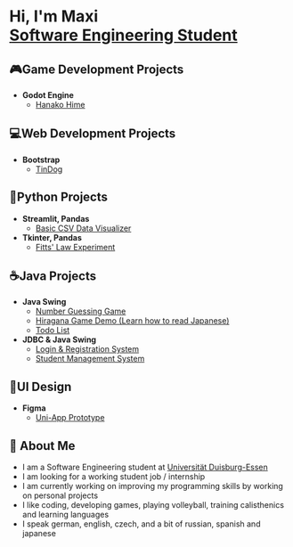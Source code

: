 <h1>Hi, I'm Maxi <br/><a href="https://github.com/maxe04">Software Engineering Student</a></h1>

<h2>🎮Game Development Projects</h2>

- <b>Godot Engine</b>
  - [Hanako Hime](https://github.com/maxe04/Hanako-Hime)

<h2>💻Web Development Projects</h2>

- <b>Bootstrap</b>
  - [TinDog](https://github.com/maxe04/TinDog)

<h2>🐍Python Projects</h2>

- <b>Streamlit, Pandas</b>
  - [Basic CSV Data Visualizer](https://github.com/maxe04/CSVDataVisualizer)
- <b>Tkinter, Pandas</b>
  - [Fitts' Law Experiment](https://github.com/maxe04/FittsLaw)
    


<h2>☕Java Projects</h2>

- <b>Java Swing</b>
  - [Number Guessing Game](https://github.com/maxe04/Guess-The-Number)
  - [Hiragana Game Demo (Learn how to read Japanese)](https://github.com/maxe04/Hiragana-Game)
  - [Todo List](https://github.com/maxe04/Todo-List)
- <b>JDBC & Java Swing</b>
  - [Login & Registration System](https://github.com/maxe04/Login-System)
  - [Student Management System](https://github.com/maxe04/Student-Mangement-System)

<h2>📱UI Design</h2>

- <b>Figma</b>
  - [Uni-App Prototype](https://github.com/maxe04/uni-app-prototype)



<h2>💬 About Me</h2>

- I am a Software Engineering student at <a href = "https://www.uni-due.de/">Universität Duisburg-Essen</a>
- I am looking for a working student job / internship
- I am currently working on improving my programming skills by working on personal projects
- I like coding, developing games, playing volleyball, training calisthenics and learning languages
- I speak german, english, czech, and a bit of russian, spanish and japanese


<!--
**maxe04/maxe04** is a ✨ _special_ ✨ repository because its `README.md` (this file) appears on your GitHub profile.

Here are some ideas to get you started:

- 🔭 I’m currently working on ...
- 🌱 I’m currently learning ...
- 👯 I’m looking to collaborate on ...
- 🤔 I’m looking for help with ...
- 💬 Ask me about ...
- 📫 How to reach me: ...
- 😄 Pronouns: ...
- ⚡ Fun fact: ...
-->
